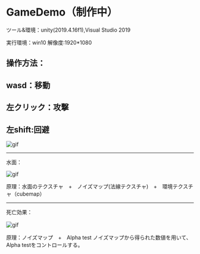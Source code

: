 # GameDemo（制作中）
ツール&環境：unity(2019.4.16f1),Visual Studio 2019

実行環境：win10  解像度:1920*1080

操作方法：
--------------------------------------------------------------------------------------
wasd：移動
--------------------------------------------------------------------------------------
左クリック：攻撃
--------------------------------------------------------------------------------------
左shift:回避
--------------------------------------------------------------------------------------

![gif](https://github.com/Lijiaqing233/GameDemo/blob/master/Gamedemo.gif)

--------------------------------------------------------------------------------------
水面：


   ![gif](https://github.com/Lijiaqing233/GameDemo/blob/master/suimian.gif)
   
   
   原理：水面のテクスチャ　+　ノイズマップ(法線テクスチャ)　+　環境テクスチャ（cubemap）　

--------------------------------------------------------------------------------------
死亡効果：

![gif](https://github.com/Lijiaqing233/GameDemo/blob/master/die.gif)
　 
  
  原理：ノイズマップ　+　Alpha test
   ノイズマップから得られた数値を用いて、Alpha testをコントロールする。


